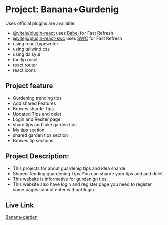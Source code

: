 # Project: Banana+Gurdenig 




Uses  official plugins are available:

- [@vitejs/plugin-react](https://github.com/vitejs/vite-plugin-react/blob/main/packages/plugin-react) uses [Babel](https://babeljs.io/) for Fast Refresh
- [@vitejs/plugin-react-swc](https://github.com/vitejs/vite-plugin-react/blob/main/packages/plugin-react-swc) uses [SWC](https://swc.rs/) for Fast Refresh
- using react typewriter
- using tailwind css
- using daisyui 
- tooltip react
- react router
- react icons





## Project feature 
-  Gurdening trending tips
-  Add shared Features
-  Browes sharde Tips
-  Updated Tips and delet 
-  Login and Resiter page
-  share tips and take garden tips
-  My tips section
-  shared garden tips section
-  Browes tip sections



## Project Description:
-  This projects for about guardenig tips and idea sharde 
-  Shared Tending guardening Tips You can sharde your tips add and delet
-  This website is informetive for gurdenign tips.
-  This website also have login and register page you need to register some pages cannot enter without login.

## Live Link
[Banana-garden](https://banana-garden-b6fe3.web.app/)